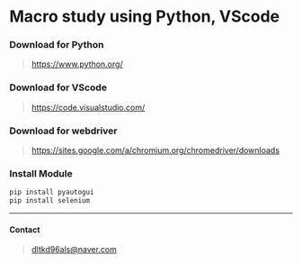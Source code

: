 # Macro study using Python, VScode
### Download for Python 
> https://www.python.org/ 
### Download for VScode  
> https://code.visualstudio.com/  
### Download for webdriver
> https://sites.google.com/a/chromium.org/chromedriver/downloads
### Install Module
```python
pip install pyautogui
pip install selenium
```
***
#### Contact
> dltkd96als@naver.com
